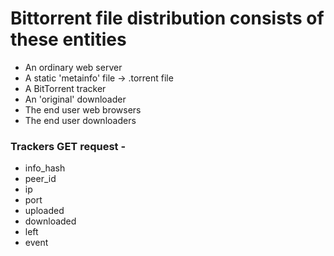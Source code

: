 # Bittorrent file distribution consists of these entities

* An ordinary web server
* A static 'metainfo' file -> .torrent file
* A BitTorrent tracker
* An 'original' downloader
* The end user web browsers
* The end user downloaders

### Trackers GET request -
* info\_hash
* peer\_id
* ip
* port
* uploaded
* downloaded
* left
* event

